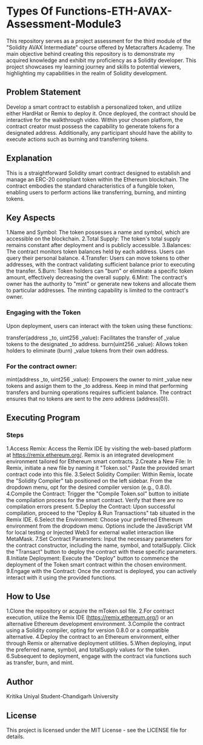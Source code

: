 # Types Of Functions-ETH-AVAX-Assessment-Module3
This repository serves as a project assessment for the third module of the "Solidity AVAX Intermediate" course offered by Metacrafters Academy. The main objective behind creating this repository is to demonstrate my acquired knowledge and exhibit my proficiency as a Solidity developer. This project showcases my learning journey and skills to potential viewers, highlighting my capabilities in the realm of Solidity development.

##  Problem Statement
Develop a smart contract to establish a personalized token, and utilize either HardHat or Remix to deploy it. Once deployed, the contract should be interactive for the walkthrough video. Within your chosen platform, the contract creator must possess the capability to generate tokens for a designated address. Additionally, any participant should have the ability to execute actions such as burning and transferring tokens.

## Explanation
This is a straightforward Solidity smart contract designed to establish and manage an ERC-20 compliant token within the Ethereum blockchain. The contract embodies the standard characteristics of a fungible token, enabling users to perform actions like transferring, burning, and minting tokens.

## Key Aspects
1.Name and Symbol: The token possesses a name and symbol, which are accessible on the blockchain.
2.Total Supply: The token's total supply remains constant after deployment and is publicly accessible.
3.Balances: The contract monitors token balances held by each address. Users can query their personal balance.
4.Transfer: Users can move tokens to other addresses, with the contract validating sufficient balance prior to executing the transfer.
5.Burn: Token holders can "burn" or eliminate a specific token amount, effectively decreasing the overall supply.
6.Mint: The contract's owner has the authority to "mint" or generate new tokens and allocate them to particular addresses. The minting capability is limited to the contract's owner.
### Engaging with the Token
Upon deployment, users can interact with the token using these functions:

transfer(address _to, uint256 _value): Facilitates the transfer of _value tokens to the designated _to address.
burn(uint256 _value): Allows token holders to eliminate (burn) _value tokens from their own address.

### For the contract owner:
mint(address _to, uint256 _value): Empowers the owner to mint _value new tokens and assign them to the _to address. Keep in mind that performing transfers and burning operations requires sufficient balance. The contract ensures that no tokens are sent to the zero address (address(0)).

## Executing Program
### Steps
1.Access Remix: Access the Remix IDE by visiting the web-based platform at https://remix.ethereum.org/. Remix is an integrated development environment tailored for Ethereum smart contracts.
2.Create a New File: In Remix, initiate a new file by naming it "Token.sol." Paste the provided smart contract code into this file.
3.Select Solidity Compiler: Within Remix, locate the "Solidity Compiler" tab positioned on the left sidebar. From the dropdown menu, opt for the desired compiler version (e.g., 0.8.0).
4.Compile the Contract: Trigger the "Compile Token.sol" button to initiate the compilation process for the smart contract. Verify that there are no compilation errors present.
5.Deploy the Contract: Upon successful compilation, proceed to the "Deploy & Run Transactions" tab situated in the Remix IDE.
6.Select the Environment: Choose your preferred Ethereum environment from the dropdown menu. Options include the JavaScript VM for local testing or Injected Web3 for external wallet interaction like MetaMask.
7.Set Contract Parameters: Input the necessary parameters for the contract constructor, including the name, symbol, and totalSupply. Click the "Transact" button to deploy the contract with these specific parameters.
8.Initiate Deployment: Execute the "Deploy" button to commence the deployment of the Token smart contract within the chosen environment.
9.Engage with the Contract: Once the contract is deployed, you can actively interact with it using the provided functions.

## How to Use
1.Clone the repository or acquire the mToken.sol file.
2.For contract execution, utilize the Remix IDE (https://remix.ethereum.org/) or an alternative Ethereum development environment.
3.Compile the contract using a Solidity compiler, opting for version 0.8.0 or a compatible alternative.
4.Deploy the contract to an Ethereum environment, either through Remix or alternative deployment utilities.
5.When deploying, input the preferred name, symbol, and totalSupply values for the token.
6.Subsequent to deployment, engage with the contract via functions such as transfer, burn, and mint.

## Author
Kritika Uniyal
Student-Chandigarh University

## License
This project is licensed under the MIT License - see the LICENSE file for details.



